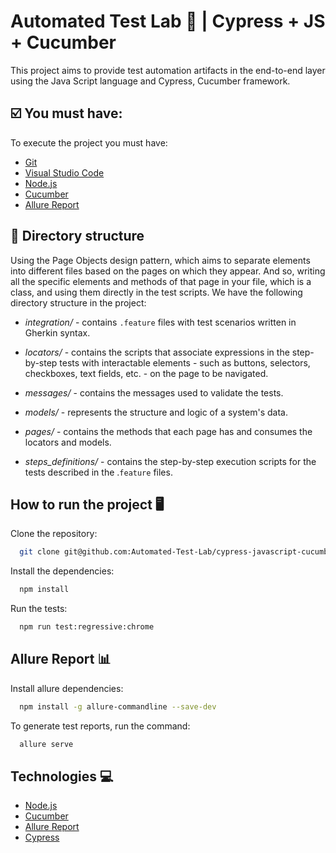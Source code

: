
# Automated Test Lab 🧪 | Cypress + JS + Cucumber

This project aims to provide test automation artifacts in the end-to-end layer using the Java Script language and Cypress, Cucumber framework.

## ☑️ You must have:

To execute the project you must have:

- [Git](https://git-scm.com/)
- [Visual Studio Code](https://code.visualstudio.com/)
- [Node.js](https://nodejs.org/en/)
- [Cucumber](https://cucumber.io/)
- [Allure Report](https://qameta.io/allure-report/)

## 📁 Directory structure

Using the Page Objects design pattern, which aims to separate elements into different files based on the pages on which they appear. And so, writing all the specific elements and methods of that page in your file, which is a class, and using them directly in the test scripts. We have the following directory structure in the project:

- *integration/* - contains ``.feature`` files with test scenarios written in Gherkin syntax.

- *locators/* - contains the scripts that associate expressions in the step-by-step tests with interactable elements - such as buttons, selectors, checkboxes, text fields, etc. - on the page to be navigated. 

- *messages/* - contains the messages used to validate the tests.

- *models/* - represents the structure and logic of a system's data.

- *pages/* - contains the methods that each page has and consumes the locators and models.

- *steps_definitions/* - contains the step-by-step execution scripts for the tests described in the .``feature`` files.

## How to run the project 🖥️

Clone the repository:

```bash
  git clone git@github.com:Automated-Test-Lab/cypress-javascript-cucumber.git
```

Install the dependencies:
```bash
  npm install
```

Run the tests:
```bash
  npm run test:regressive:chrome
```
## Allure Report 📊

Install allure dependencies:

```bash
  npm install -g allure-commandline --save-dev
```

To generate test reports, run the command:

```bash
  allure serve
```


## Technologies 💻

- [Node.js](https://nodejs.org/en/)
- [Cucumber](https://cucumber.io/)
- [Allure Report](https://qameta.io/allure-report/)
- [Cypress](https://www.cypress.io/)
